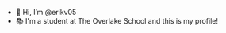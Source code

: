 - 👋 Hi, I’m @erikv05
- 📚 I'm a student at The Overlake School and this is my profile!

<!---
erikv05/erikv05 is a ✨ special ✨ repository because its `README.md` (this file) appears on your GitHub profile.
You can click the Preview link to take a look at your changes.
--->
